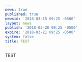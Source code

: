```yaml
---
news: true
published: true
newsid: '2018-03-15 09:25 -0500'
layout: news
publish: '2018-03-20 09:25 -0500'
expire: '2018-03-21 09:25 -0500'
system: false
title: TEST
---
```

TEST
